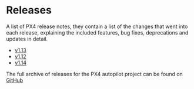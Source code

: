 # Releases

A list of PX4 release notes, they contain a list of the changes that went into each release, explaining the included features, bug fixes, deprecations and updates in detail.

* [v1.13](../releases/1.13.md)
* [v1.12](../releases/1.12.md)
* [v1.14](../releases/1.14.md)

The full archive of releases for the PX4 autopilot project can be found on [GitHub](https://github.com/PX4/PX4-Autopilot/releases)
